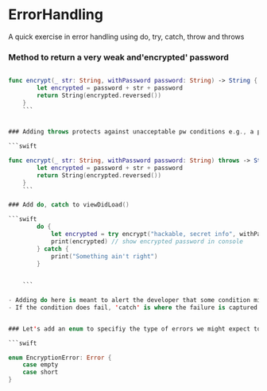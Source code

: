 # ErrorHandling

A quick exercise in error handling using do, try, catch, throw and throws

### Method to return a very weak and'encrypted' password

```swift

func encrypt(_ str: String, withPassword password: String) -> String {
        let encrypted = password + str + password
        return String(encrypted.reversed())
    }
    ```
    

### Adding throws protects against unacceptable pw conditions e.g., a password called password or no password at all!

```swift

func encrypt(_ str: String, withPassword password: String) throws -> String {
        let encrypted = password + str + password
        return String(encrypted.reversed())
    }
    ```
    
### Add do, catch to viewDidLoad() 

```swift
        do {
            let encrypted = try encrypt("hackable, secret info", withPassword: "123456")
            print(encrypted) // show encrypted password in console
        } catch {
            print("Something ain't right")
        }
        

    ```
    
- Adding do here is meant to alert the developer that some condition might fail 
- If the condition does fail, 'catch' is where the failure is captured


### Let's add an enum to specifiy the type of errors we might expect to see. In this case the pw might be too short or the user doesn't add a password

```swift 

enum EncryptionError: Error {
    case empty
    case short
}
```
